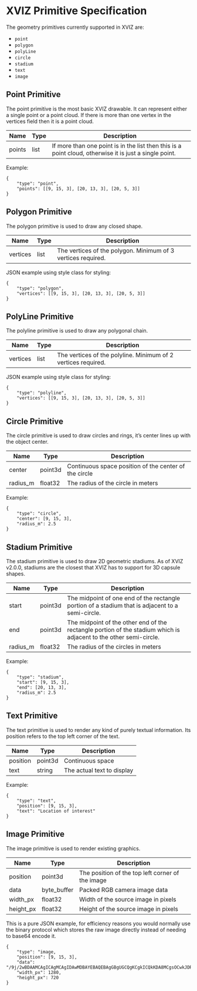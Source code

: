 # XVIZ Primitive Specification

The geometry primitives currently supported in XVIZ are:

* `point`
* `polygon`
* `polyLine`
* `circle`
* `stadium`
* `text`
* `image`


## Point Primitive

The point primitive is the most basic XVIZ drawable. It can represent either a single point or a point cloud. If there is more than one vertex in the vertices field then it is a point cloud.

| Name    | Type           | Description |
| ---     | ---            | ---         |
| points  | list<Point3d>  | If more than one point is in the list then this is a point cloud, otherwise it is just a single point. |

Example:

```
{
    "type": "point",
    "points": [[9, 15, 3], [20, 13, 3], [20, 5, 3]]
}
```


## Polygon Primitive

The polygon primitive is used to draw any closed shape.

| Name    | Type           | Description |
| ---     | ---            | ---         |
| vertices | list<Point3d> | The vertices of the polygon. Minimum of 3 vertices required. |

JSON example using style class for styling:

```
{
    "type": "polygon",
    "vertices": [[9, 15, 3], [20, 13, 3], [20, 5, 3]]
}
```


## PolyLine Primitive

The polyline primitive is used to draw any polygonal chain.

| Name     | Type          | Description |
| ---      | ---           | ---         |
| vertices | list<Point3d> | The vertices of the polyline. Minimum of 2 vertices required. |

JSON example using style class for styling:

```
{
    "type": "polyline",
    "vertices": [[9, 15, 3], [20, 13, 3], [20, 5, 3]]
}
```


## Circle Primitive

The circle primitive is used to draw circles and rings, it’s center lines up with the object center.

| Name    | Type           | Description |
| ---     | ---            | ---         |
| center  | point3d        | Continuous space position of the center of the circle |
| radius_m | float32       | The radius of the circle in meters |


Example:

```
{
    "type": "circle",
    "center": [9, 15, 3],
    "radius_m": 2.5
}
```


## Stadium Primitive

The stadium primitive is used to draw 2D geometric stadiums. As of XVIZ v2.0.0, stadiums are the closest that XVIZ has to support for 3D capsule shapes.

| Name     | Type           | Description |
| ---      | ---            | ---         |
| start    | point3d        | The midpoint of one end of the rectangle portion of a stadium that is adjacent to a semi-circle. |
| end      | point3d        | The midpoint of the other end of the rectangle portion of the stadium which is adjacent to the other semi-circle. |
| radius_m |float32         | The radius of the circles in meters |

Example:

```
{
    "type": "stadium",
    "start": [9, 15, 3],
    "end": [20, 13, 3],
    "radius_m": 2.5
}
```


## Text Primitive

The text primitive is used to render any kind of purely textual information.  Its position refers to the top left corner of the text.

| Name     | Type           | Description |
| ---      | ---            | ---         |
| position | point3d        | Continuous space |
| text     | string         | The actual text to display |


Example:

```
{
    "type": "text",
    "position": [9, 15, 3],
    "text": "Location of interest"
}
```


## Image Primitive

The image primitive is used to render existing graphics.

| Name      | Type           | Description |
| ---       | ---            | ---         |
| position  | point3d        | The position of the top left corner of the image |
| data      | byte_buffer    | Packed RGB camera image data |
| width_px  | float32        | Width of the source image in pixels |
| height_px | float32        | Height of the source image in pixels |


This is a pure JSON example, for efficiency reasons you would normally use the binary protocol which stores the raw image directly instead of needing to base64 encode it.

```
{
    "type": "image,
    "position": [9, 15, 3],
    "data": "/9j/2wBDAAMCAgICAgMCAgIDAwMDBAYEBAQEBAgGBgUGCQgKCgkICQkKDA8MCgsOCwkJDRENDg8QEBEQCgwSExIQEw8QEBD/yQALCAABAAEBAREA/8wABgAQEAX/2gAIAQEAAD8A0s8g/9k="
    "width_px": 1280,
    "height_px": 720
}
```
